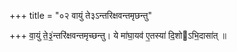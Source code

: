 +++
title = "०२ वायुं ते३ऽन्तरिक्षवन्तमृछन्तु"

+++
वा॒युं ते॒३॒॑न्तरि॑क्षवन्तमृच्छन्तु। ये मा॑घा॒यव॑ ए॒तस्या॑ दि॒शोऽभि॒दासा॑त् ॥